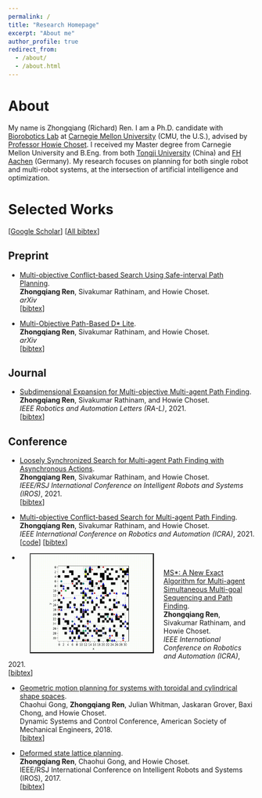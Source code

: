 ```yaml
---
permalink: /
title: "Research Homepage"
excerpt: "About me"
author_profile: true
redirect_from: 
  - /about/
  - /about.html
---
```



About
======
My name is Zhongqiang (Richard) Ren.
I am a Ph.D. candidate with [Biorobotics Lab](http://biorobotics.ri.cmu.edu/index.php) at [Carnegie Mellon University](https://www.cmu.edu/) (CMU, the U.S.), advised by [Professor Howie Choset](https://www.ri.cmu.edu/ri-faculty/howie-choset/).
I received my Master degree from Carnegie Mellon University and B.Eng. from both [Tongji University](https://www.tongji.edu.cn/) (China) and [FH Aachen](https://www.fh-aachen.de/en/) (Germany). 
My research focuses on planning for both single robot and multi-robot systems, at the intersection of artificial intelligence and optimization.

Selected Works
======
[[Google Scholar](https://scholar.google.com/citations?user=kKKvRXsAAAAJ&hl=en&oi=sra)] [[All bibtex](https://wonderren.github.io/files/all_bibtex.txt)] 

Preprint
------

* [Multi-objective Conflict-based Search Using Safe-interval Path Planning](https://arxiv.org/pdf/2108.00745.pdf).\
  **Zhongqiang Ren**, Sivakumar Rathinam, and Howie Choset.\
  <i>arXiv</i>\
  [<a href="javascript:void(0)" onclick="(function(target, id) { if ($('#' + id).css('display') == 'block') { $('#' + id).hide('fast'); $(target).text('bibtex') } else { $('#' + id).show('fast'); $(target).text('bibtex') } })(this, 'bibtex-ren21-MOMstar');">bibtex</a>]
<div id="bibtex-ren21-MOMstar" style="display:none">
<pre>@article{ren21mosipp,
  title={Multi-objective Conflict-based Search Using Safe-interval Path Planning},
  author={Ren, Zhongqiang and Rathinam, Sivakumar and Choset, Howie},
  journal={arXiv preprint arXiv:2108.00745},
  year={2021}
}
</pre></div>  


* [Multi-Objective Path-Based D* Lite](https://arxiv.org/pdf/2108.00710.pdf).\
  **Zhongqiang Ren**, Sivakumar Rathinam, and Howie Choset.\
  <i>arXiv</i>\
  [<a href="javascript:void(0)" onclick="(function(target, id) { if ($('#' + id).css('display') == 'block') { $('#' + id).hide('fast'); $(target).text('bibtex') } else { $('#' + id).show('fast'); $(target).text('bibtex') } })(this, 'bibtex-ren21-MOMstar');">bibtex</a>]
<div id="bibtex-ren21-MOMstar" style="display:none">
<pre>@article{ren21mopbd,
  title={Multi-Objective Path-Based D* Lite},
  author={Ren, Zhongqiang and Rathinam, Sivakumar and Choset, Howie},
  journal={arXiv preprint arXiv:2108.00710},
  year={2021}
}
</pre></div>  

Journal
------

* [Subdimensional Expansion for Multi-objective Multi-agent Path Finding](https://arxiv.org/pdf/2102.01353.pdf).\
	**Zhongqiang Ren**, Sivakumar Rathinam, and Howie Choset.\
	<i>IEEE Robotics and Automation Letters (RA-L)</i>, 2021.\
	[<a href="javascript:void(0)" onclick="(function(target, id) { if ($('#' + id).css('display') == 'block') { $('#' + id).hide('fast'); $(target).text('bibtex') } else { $('#' + id).show('fast'); $(target).text('bibtex') } })(this, 'bibtex-ren21-MOMstar');">bibtex</a>]
<div id="bibtex-ren21-MOMstar" style="display:none">
<pre>@ARTICLE{ren21momstar,
  author={Ren, Zhongqiang and Rathinam, Sivakumar and Choset, Howie},
  journal={IEEE Robotics and Automation Letters}, 
  title={Subdimensional Expansion for Multi-Objective Multi-Agent Path Finding}, 
  year={2021},
  volume={6},
  number={4},
  pages={7153-7160},
  doi={10.1109/LRA.2021.3096744}
}
</pre></div>  

Conference
------

* [Loosely Synchronized Search for Multi-agent Path Finding with Asynchronous Actions](https://arxiv.org/pdf/2103.04516.pdf).\
	**Zhongqiang Ren**, Sivakumar Rathinam, and Howie Choset.\
	<i>IEEE/RSJ International Conference on Intelligent Robots and Systems (IROS)</i>, 2021.\
	[<a href="javascript:void(0)" onclick="(function(target, id) { if ($('#' + id).css('display') == 'block') { $('#' + id).hide('fast'); $(target).text('bibtex') } else { $('#' + id).show('fast'); $(target).text('bibtex') } })(this, 'bibtex-ren21-LSS');">bibtex</a>]
<div id="bibtex-ren21-LSS" style="display:none">
<pre>@inproceedings{ren21loosely,
    title={Loosely Synchronized Search for Multi-agent Path Finding with Asynchronous Actions},
    author={Ren, Zhongqiang and Rathinam, Sivakumar and Choset, Howie},
    booktitle={2021 IEEE/RSJ International Conference on Intelligent Robots and Systems}
    year={2021},
    organization={IEEE}
}
</pre></div>


* [Multi-objective Conflict-based Search for Multi-agent Path Finding](https://arxiv.org/pdf/2101.03805.pdf).\
	**Zhongqiang Ren**, Sivakumar Rathinam, and Howie Choset.\
	<i>IEEE International Conference on Robotics and Automation (ICRA)</i>, 2021.\
	[[code](https://github.com/wonderren/public_pymomapf)]
	[<a href="javascript:void(0)" onclick="(function(target, id) { if ($('#' + id).css('display') == 'block') { $('#' + id).hide('fast'); $(target).text('bibtex') } else { $('#' + id).show('fast'); $(target).text('bibtex') } })(this, 'bibtex-ren21-MOCBS');">bibtex</a>]
<div id="bibtex-ren21-MOCBS" style="display:none">
<pre>@inproceedings{ren21mocbs,
    title={Multi-objective Conflict-based Search for Multi-agent Path Finding},
    author={Ren, Zhongqiang and Rathinam, Sivakumar and Choset, Howie},
    booktitle={2021 IEEE International Conference on Robotics and Automation (ICRA)},
    year={2021},
    organization={IEEE}
}
</pre></div>

* <img src="images/fig_MSstar.gif" alt="" width="250" height="200" align="left" hspace="20" style=" border: #000000 2px outset;">
[MS*: A New Exact Algorithm for Multi-agent Simultaneous Multi-goal Sequencing and Path Finding](https://arxiv.org/pdf/2103.09979).\
	**Zhongqiang Ren**, Sivakumar Rathinam, and Howie Choset.\
	<i>IEEE International Conference on Robotics and Automation (ICRA)</i>, 2021.\
	[<a href="javascript:void(0)" onclick="(function(target, id) { if ($('#' + id).css('display') == 'block') { $('#' + id).hide('fast'); $(target).text('bibtex') } else { $('#' + id).show('fast'); $(target).text('bibtex') } })(this, 'bibtex-ren21-MSstar');">bibtex</a>]
<div id="bibtex-ren21-MSstar" style="display:none">
<pre>@inproceedings{ren21ms,
    title={MS*: A New Exact Algorithm for Multi-agent Simultaneous Multi-goal Sequencing and Path Finding},
    author={Ren, Zhongqiang and Rathinam, Sivakumar and Choset, Howie},
    booktitle={2021 IEEE International Conference on Robotics and Automation (ICRA)},
    year={2021},
    organization={IEEE}
}
</pre></div>  


* [Geometric motion planning for systems with toroidal and cylindrical shape spaces](https://d1wqtxts1xzle7.cloudfront.net/57737478/DSCC2018-9144.pdf?1541912930=&response-content-disposition=inline%3B+filename%3DGeometric_Motion_Planning_For_Systems_Wi.pdf&Expires=1616924915&Signature=KuFlGSqfnphvOLhbK0Y33d4GZMikmQDXVFK1LDSjJ49hjrZof1sG8xlSdN-gVRQXcFqH9RSK4QV~7ly7Gp5OP9L5NiIqtJpL9XC80kV7gpl8-kGycqKsuy7T5viCGfuKTFeCUDu88YEaI60Ko9wKl8xgKXzHJDHc~L2SOCZfQic0iIw6Jr3Pp5e60X9C8Y2UvqlY8CnLrgOUc~TkN8w8t3kqUl~90KBEtKRvhiPJTk68D7dxPkf5ywee4a8wEDqmGezq34jkf1S4WyooKVlRxZ5LFbTGdVB75oVKgl1sqKi52LjsRanxeAHDqj~XsCGN4867qfEFV-uRnabb~iuN3g__&Key-Pair-Id=APKAJLOHF5GGSLRBV4ZA).\
	Chaohui Gong, **Zhongqiang Ren**, Julian Whitman, Jaskaran Grover, Baxi Chong, and Howie Choset.\
	Dynamic Systems and Control Conference, American Society of Mechanical Engineers, 2018.\
	[<a href="javascript:void(0)" onclick="(function(target, id) { if ($('#' + id).css('display') == 'block') { $('#' + id).hide('fast'); $(target).text('bibtex') } else { $('#' + id).show('fast'); $(target).text('bibtex') } })(this, 'bibtex-gong18-toros');">bibtex</a>]
<div id="bibtex-gong18-toros" style="display:none">
<pre>@inproceedings{gong2018geometric,
  title={Geometric motion planning for systems with toroidal and cylindrical shape spaces},
  author={Gong, Chaohui and Ren, Zhongqiang and Whitman, Julian and Grover, Jaskaran and Chong, Baxi and Choset, Howie},
  booktitle={Dynamic Systems and Control Conference},
  volume={51913},
  pages={V003T32A013},
  year={2018},
  organization={American Society of Mechanical Engineers}
}
</pre></div>

* [Deformed state lattice planning](https://www.researchgate.net/profile/Zhongqiang-Ren/publication/321821716_Deformed_state_lattice_planning/links/5e9fdca6a6fdcc20bb360c44/Deformed-state-lattice-planning.pdf).\
	**Zhongqiang Ren**, Chaohui Gong, and Howie Choset.\
	IEEE/RSJ International Conference on Intelligent Robots and Systems (IROS), 2017.\
	[<a href="javascript:void(0)" onclick="(function(target, id) { if ($('#' + id).css('display') == 'block') { $('#' + id).hide('fast'); $(target).text('bibtex') } else { $('#' + id).show('fast'); $(target).text('bibtex') } })(this, 'bibtex-ren17-deformed');">bibtex</a>]
<div id="bibtex-ren17-deformed" style="display:none">
<pre>@inproceedings{ren17deformed,
  title={Deformed state lattice planning},
  author={Ren, Zhongqiang and Gong, Chaohui and Choset, Howie},
  booktitle={2017 IEEE/RSJ International Conference on Intelligent Robots and Systems (IROS)},
  pages={6307--6312},
  year={2017},
  organization={IEEE}
}
</pre></div>
